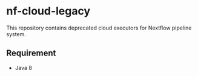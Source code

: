 # nf-cloud-legacy

This repository contains deprecated cloud executors for Nextflow pipeline system.


## Requirement 

* Java 8 

